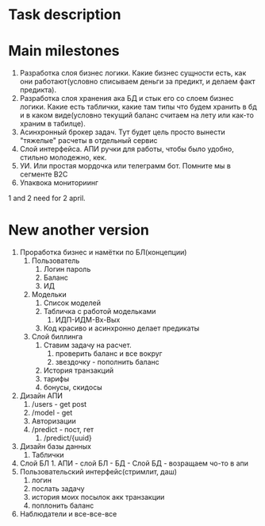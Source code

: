 # Task description

# Main milestones

1. Разработка слоя бизнес логики. Какие бизнес сущности есть, как они работают(условно списываем деньги за предикт, и делаем факт предикта).
2. Разработка слоя хранения ака БД  и стык его со слоем бизнес логики. Какие есть таблички, какие там типы что будем хранить в бд и в каком виде(условно текущий баланс считаем на лету или как-то храним в табилце).
3. Асинхронный брокер задач. Тут будет цель просто вынести "тяжелые" расчеты в отдельный сервис
4. Слой интерфейса. АПИ ручки для работы, чтобы было удобно, стильно молодежно, кек.
5. УИ. Или простая мордочка или телеграмм бот. Помните мы в сегменте B2C
6. Упаквока мониториинг

1 and 2 need for 2 april.

# New another version

1. Проработка бизнес и намётки по БЛ(концепции)
	1. Пользователь
		1. Логин пароль
		2. Баланс
		3. ИД
	2. Модельки
		1. Список моделей
		2. Табличка с работой модельками
			1. ИДП-ИДМ-Вх-Вых
		3. Код красиво и асинхронно делает предикаты
	3. Слой биллинга
		1. Ставим задачу на расчет. 
			1. проверить  баланс и все вокруг
			2. звездочку - пополнить баланс
		2. История транзакций
		3. тарифы
		4. бонусы, скидосы
2. Дизайн АПИ
	1. /users  - get post
	2. /model - get
	3. Авторизации
	4. /predict - пост, гет
		1. /predict/{uuid}
3. Дизайн базы данных
	1. Таблички
4. Слой БЛ
		1.  АПИ - слой БЛ - БД - Слой БД - возращаем чо-то в апи
5. Пользовательский интерфейс(стримлит, даш)
	1. логин
	2. послать задачу
	3. история моих посылок акк транзакции
	4. поплонить баланс
6. Наблюдатели и все-все-все
